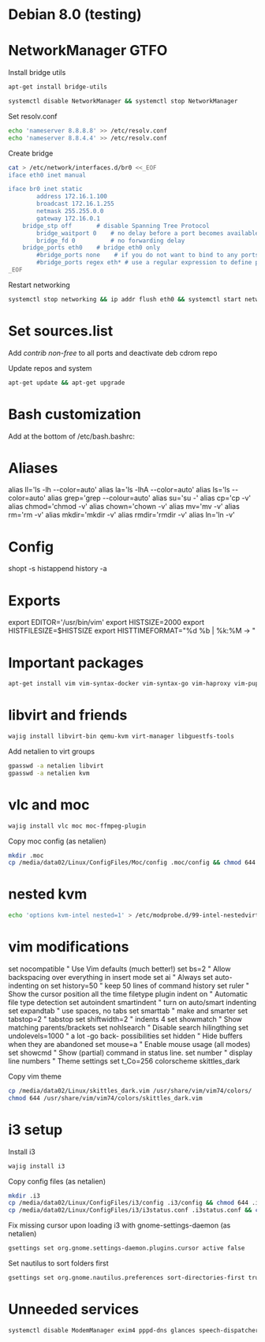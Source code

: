 Debian 8.0 (testing) 
====================

# NetworkManager GTFO

Install bridge utils
```sh
apt-get install bridge-utils
```

```sh
systemctl disable NetworkManager && systemctl stop NetworkManager
```

Set resolv.conf
```sh
echo 'nameserver 8.8.8.8' >> /etc/resolv.conf
echo 'nameserver 8.8.4.4' >> /etc/resolv.conf
```

Create bridge
```sh
cat > /etc/network/interfaces.d/br0 <<_EOF
iface eth0 inet manual

iface br0 inet static
        address 172.16.1.100
        broadcast 172.16.1.255
        netmask 255.255.0.0
        gateway 172.16.0.1
	bridge_stp off       # disable Spanning Tree Protocol
        bridge_waitport 0    # no delay before a port becomes available
        bridge_fd 0          # no forwarding delay
	bridge_ports eth0    # bridge eth0 only
        #bridge_ports none    # if you do not want to bind to any ports
        #bridge_ports regex eth* # use a regular expression to define ports
_EOF
```

Restart networking
```sh
systemctl stop networking && ip addr flush eth0 && systemctl start networking
```

# Set sources.list

Add *contrib non-free* to all ports and deactivate deb cdrom repo

Update repos and system
```sh
apt-get update && apt-get upgrade
```

# Bash customization

Add at the bottom of /etc/bash.bashrc:

  # Aliases
  alias ll='ls -lh --color=auto'
  alias la='ls -lhA --color=auto'
  alias ls='ls --color=auto'
  alias grep='grep --colour=auto'
  alias su='su -'
  alias cp='cp -v'
  alias chmod='chmod -v'
  alias chown='chown -v'
  alias mv='mv -v'
  alias rm='rm -v'
  alias mkdir='mkdir -v'
  alias rmdir='rmdir -v'
  alias ln='ln -v'
  
  # Config
  shopt -s histappend
  history -a

  # Exports
  export EDITOR='/usr/bin/vim'
  export HISTSIZE=2000
  export HISTFILESIZE=$HISTSIZE
  export HISTTIMEFORMAT="%d %b | %k:%M -> "


# Important packages

```sh
apt-get install vim vim-syntax-docker vim-syntax-go vim-haproxy vim-puppet vim-gnome vim-scripts vim-addon-manager vim-syntastic vim-tlib vim-doc wajig debtags apt-move apt-file deborphan apt-show-versions debsums debconf-utils cscope exuberant-ctags htop iotop sysstat nethogs iptraf-ng wireshark nmap mtr bind9utils remmina remmina-plugin-vnc remmina-plugin-rdp terminator pgadmin3 tcpdump p7zip-full p7zip-rar fio git subversion pavucontrol sudo strace ltrace golang-go debian-keyring openvpn resolvconf icedove glances numlockx irssi firmware-linux-nonfree
```

# libvirt and friends

```sh
wajig install libvirt-bin qemu-kvm virt-manager libguestfs-tools
```

Add netalien to virt groups
```sh
gpasswd -a netalien libvirt
gpasswd -a netalien kvm
```

# vlc and moc

```sh
wajig install vlc moc moc-ffmpeg-plugin
```

Copy moc config (as netalien)
```sh
mkdir .moc
cp /media/data02/Linux/ConfigFiles/Moc/config .moc/config && chmod 644 .moc/config
```

# nested kvm

```sh
echo 'options kvm-intel nested=1' > /etc/modprobe.d/99-intel-nestedvirt.conf
```

# vim modifications

set nocompatible        " Use Vim defaults (much better!)
set bs=2                " Allow backspacing over everything in insert mode
set ai                  " Always set auto-indenting on
set history=50          " keep 50 lines of command history
set ruler               " Show the cursor position all the time
filetype plugin indent on               " Automatic file type detection
set autoindent smartindent      " turn on auto/smart indenting
set expandtab           " use spaces, no tabs
set smarttab            " make <space> and <tab> smarter
set tabstop=2           " tabstop
set shiftwidth=2        " indents 4
set showmatch           " Show matching parents/brackets
set nohlsearch          " Disable search hilingthing
set undolevels=1000     " a lot -go back- possibilities
set hidden              " Hide buffers when they are abandoned
set mouse=a             " Enable mouse usage (all modes)
set showcmd             " Show (partial) command in status line.
set number              " display line numbers
" Theme settings
set t_Co=256
colorscheme skittles_dark

Copy vim theme
```sh
cp /media/data02/Linux/skittles_dark.vim /usr/share/vim/vim74/colors/
chmod 644 /usr/share/vim/vim74/colors/skittles_dark.vim
```

# i3 setup

Install i3
```sh
wajig install i3
```

Copy config files (as netalien)
```sh
mkdir .i3
cp /media/data02/Linux/ConfigFiles/i3/config .i3/config && chmod 644 .i3/config
cp /media/data02/Linux/ConfigFiles/i3/i3status.conf .i3status.conf && chmod 644 .i3status.conf
```

Fix missing cursor upon loading i3 with gnome-settings-daemon (as netalien)
```sh
gsettings set org.gnome.settings-daemon.plugins.cursor active false
```

Set nautilus to sort folders first
```sh
gsettings set org.gnome.nautilus.preferences sort-directories-first true
```

# Unneeded services

```sh
systemctl disable ModemManager exim4 pppd-dns glances speech-dispatcher avahi-daemon mdadm-raid packagekit lvm2-activation-early saned lvm2-activation lvm2-monitor
```
